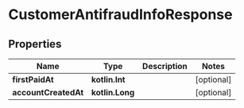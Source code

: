 
# CustomerAntifraudInfoResponse

## Properties
Name | Type | Description | Notes
------------ | ------------- | ------------- | -------------
**firstPaidAt** | **kotlin.Int** |  |  [optional]
**accountCreatedAt** | **kotlin.Long** |  |  [optional]



